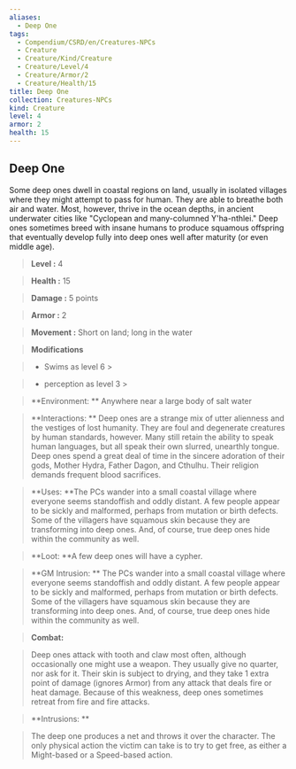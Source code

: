 ```yaml
---
aliases:
  - Deep One
tags:
  - Compendium/CSRD/en/Creatures-NPCs
  - Creature
  - Creature/Kind/Creature
  - Creature/Level/4
  - Creature/Armor/2
  - Creature/Health/15
title: Deep One
collection: Creatures-NPCs
kind: Creature
level: 4
armor: 2
health: 15
---
```

## Deep One    
Some deep ones dwell in coastal regions on land, usually in isolated villages where they might attempt to pass for human. They are able to breathe both air and water. Most, however, thrive in the ocean depths, in ancient underwater cities like "Cyclopean and many-columned Y'ha-nthlei." Deep ones sometimes breed with insane humans to produce squamous offspring that eventually develop fully into deep ones well after maturity (or even middle age).    
  
    
> **Level :** 4    
> **Health :** 15    
> **Damage :** 5 points    
> **Armor :** 2    
> **Movement :** Short on land; long in the water    
> **Modifications**    
>- Swims as level 6 >  
>    
>- perception as level 3 >  
>    
> **Environment: ** Anywhere near a large body of salt water    
> **Interactions: ** Deep ones are a strange mix of utter alienness and the vestiges of lost humanity. They are foul and degenerate creatures by human standards, however. Many still retain the ability to speak human languages, but all speak their own slurred, unearthly tongue. Deep ones spend a great deal of time in the sincere adoration of their gods, Mother Hydra, Father Dagon, and Cthulhu. Their religion demands frequent blood sacrifices.    
> **Uses: **The PCs wander into a small coastal village where everyone seems standoffish and oddly distant. A few people appear to be sickly and malformed, perhaps from mutation or birth defects. Some of the villagers have squamous skin because they are transforming into deep ones. And, of course, true deep ones hide within the community as well.    
> **Loot: **A few deep ones will have a cypher.    
> **GM Intrusion: ** The PCs wander into a small coastal village where everyone seems standoffish and oddly distant. A few people appear to be sickly and malformed, perhaps from mutation or birth defects. Some of the villagers have squamous skin because they are transforming into deep ones. And, of course, true deep ones hide within the community as well.    
  
> **Combat:**   
> Deep ones attack with tooth and claw most often, although occasionally one might use a weapon. They usually give no quarter, nor ask for it. Their skin is subject to drying, and they take 1 extra point of damage (ignores Armor) from any attack that deals fire or heat damage. Because of this weakness, deep ones sometimes retreat from fire and fire attacks.    
    
  
> **Intrusions: **   
> The deep one produces a net and throws it over the character. The only physical action the victim can take is to try to get free, as either a Might-based or a Speed-based action.    
